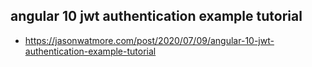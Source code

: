 ## angular 10 jwt authentication example tutorial
- https://jasonwatmore.com/post/2020/07/09/angular-10-jwt-authentication-example-tutorial